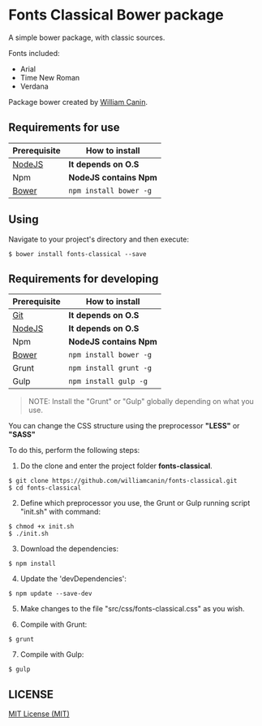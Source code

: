 # Fonts Classical Bower package

A simple bower package, with classic sources. 

Fonts included:

* Arial
* Time New Roman
* Verdana

Package bower created by  [William Canin](http://github.com/williamcanin).

## Requirements for use

| Prerequisite    | How to install 
| --------------- | ------------------------- |
| [NodeJS](http://nodejs.org/)          | **It depends on O.S**     |
| Npm             | **NodeJS contains Npm**     |
| [Bower](http://bower.io/)           | `npm install bower -g`    |

## Using

Navigate to your project's directory and then execute:

```
$ bower install fonts-classical --save
```


## Requirements for developing

| Prerequisite    | How to install 
| --------------- | ------------------------- |
| [Git](http://git-scm.com/)          | **It depends on O.S**     |
| [NodeJS](http://nodejs.org/)          | **It depends on O.S**     |
| Npm             | **NodeJS contains Npm**     |
| [Bower](http://bower.io/)           | `npm install bower -g`    |
| Grunt           | `npm install grunt -g`    |
| Gulp            | `npm install gulp -g`     |

> NOTE: Install the "Grunt" or "Gulp" globally depending on what you use.


You can change the CSS structure using the preprocessor **"LESS"** or **"SASS"**

To do this, perform the following steps:

1) Do the clone and enter the project folder **fonts-classical**.

```
$ git clone https://github.com/williamcanin/fonts-classical.git
$ cd fonts-classical
```

2) Define which preprocessor you use, the Grunt or Gulp running script "init.sh" with command:

```
$ chmod +x init.sh
$ ./init.sh
```

3) Download the dependencies:

```
$ npm install
```

4) Update the 'devDependencies':

```
$ npm update --save-dev
```

5) Make changes to the file "src/css/fonts-classical.css" as you wish.

6) Compile with Grunt:

```
$ grunt
```

7) Compile with Gulp:

```
$ gulp
```

## LICENSE 

[MIT License (MIT)](https://opensource.org/licenses/MIT)
